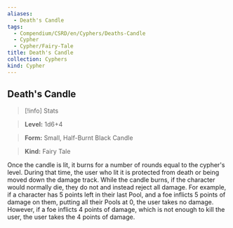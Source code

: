 ```yaml
---
aliases:
  - Death's Candle
tags:
  - Compendium/CSRD/en/Cyphers/Deaths-Candle
  - Cypher
  - Cypher/Fairy-Tale
title: Death's Candle
collection: Cyphers
kind: Cypher
---
```

## Death's Candle    
>[!info] Stats    
> **Level:** 1d6+4    
> **Form:** Small, Half-Burnt Black Candle    
> **Kind:** Fairy Tale  
    
Once the candle is lit, it burns for a number of rounds equal to the cypher's level. During that time, the user who lit it is protected from death or being moved down the damage track. While the candle burns, if the character would normally die, they do not and instead reject all damage. For example, if a character has 5 points left in their last Pool, and a foe inflicts 5 points of damage on them, putting all their Pools at 0, the user takes no damage. However, if a foe inflicts 4 points of damage, which is not enough to kill the user, the user takes the 4 points of damage.